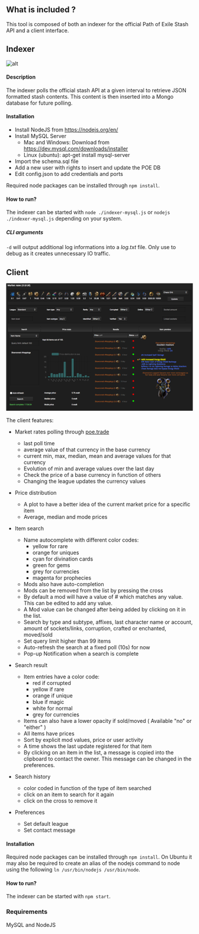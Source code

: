 ## What is included ?

This tool is composed of both an indexer for the official Path of Exile Stash API and a client interface.

## Indexer
![alt](./indexer.png)

#### Description
The indexer polls the official stash API at a given interval to retrieve JSON formatted stash contents. This content is then inserted into a Mongo database for future polling.

#### Installation
- Install NodeJS from https://nodejs.org/en/
- Install MySQL Server
    - Mac and Windows: Download from https://dev.mysql.com/downloads/installer
    - Linux (ubuntu): apt-get install mysql-server
- Import the schema.sql file
- Add a new user with rights to insert and update the POE DB
- Edit config.json to add credentials and ports

Required node packages can be installed through `npm install`.

#### How to run?
The indexer can be started with `node ./indexer-mysql.js` or `nodejs ./indexer-mysql.js` depending on your system.

##### CLI arguments
`-d` will output additional log informations into a _log.txt_ file. Only use to debug as it creates unnecessary IO traffic.

## Client
![alt](./client.png)

The client features:
- Market rates polling through [poe.trade](http://poe.trade)
    - last poll time
    - average value of that currency in the base currency
    - current min, max, median, mean and average values for that currency
    - Evolution of min and average values over the last day
    - Check the price of a base currency in function of others
    - Changing the league updates the currency values

- Price distribution
    - A plot to have a better idea of the current market price for a specific item
    - Average, median and mode prices

- Item search
    - Name autocomplete with different color codes: 
        - yellow for rare
        - orange for uniques
        - cyan for divination cards
        - green for gems
        - grey for currencies
        - magenta for prophecies
    - Mods also have auto-completion
    - Mods can be removed from the list by pressing the cross
    - By default a mod will have a value of # which matches any value. This can be edited to add any value.
    - A Mod value can be changed after being added by clicking on it in the list.
    - Search by type and subtype, affixes, last character name or account, amount of sockets/links, corruption, crafted or enchanted, moved/sold
    - Set query limit higher than 99 items
    - Auto-refresh the search at a fixed poll (10s) for now
    - Pop-up Notification when a search is complete

- Search result
    - Item entries have a color code:
        - red if corrupted
        - yellow if rare
        - orange if unique
        - blue if magic
        - white for normal
        - grey for currencies
    - Items can also have a lower opacity if sold/moved ( Available "no" or "either" )
    - All items have prices
    - Sort by explicit mod values, price or user activity
    - A time shows the last update registered for that item
    - By clicking on an item in the list, a message is copied into the clipboard to contact the owner. This message can be changed in the preferences.

- Search history
    - color coded in function of the type of item searched
    - click on an item to search for it again
    - click on the cross to remove it

- Preferences
    - Set default league
    - Set contact message

#### Installation
Required node packages can be installed through `npm install`. On Ubuntu it may also be required to create an alias of the nodejs command to node using the following `ln /usr/bin/nodejs /usr/bin/node`.

#### How to run?
The indexer can be started with `npm start`.

### Requirements
MySQL and NodeJS